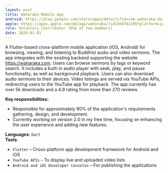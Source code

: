 ```yaml
---
layout: post
title: Waharaka Mobile App
android: https://play.google.com/store/apps/details?id=com.waharaka.dailyreset
apple: https://apps.apple.com/gb/app/waharaka/]id1568761109?platform=iphone
role: Voluntary Contributor (One of two members)
date: 2020-01-01
---
```


A Flutter-based cross-platform mobile application (iOS, Android) for browsing, viewing, and listening to Buddhist audio and video sermons. The app integrates with the existing backend supporting the website https://waharaka.com. Users can browse sermons by tags or keyword search. It includes a built-in audio player with seek, play, and pause functionality, as well as background playback. Users can also download audio sermons to their devices. Video listings are served via YouTube APIs, redirecting users to the YouTube app for playback. The app currently has over 5k downloads and a 4.9 rating from more than 270 reviews.

**Key responsibilities:**
- Responsible for approximately 90% of the application's requirements gathering, design, and development. 
- Currently working on version 2.0 in my free time, focusing on enhancing the user experience and adding new features.

**Languages**: `Dart`  
**Tools**:  
  - `Flutter` – Cross-platform app development framework for Android and iOS  
  - `YouTube APIs` – To display live and uploaded video lists  
  - `Android and iOS Developer Consoles` – For publishing the applications
